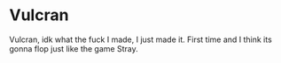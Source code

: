 # Vulcran
Vulcran, idk what the fuck I made, I just made it. First time and I think its gonna flop just like the game Stray.

